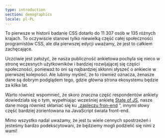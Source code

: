 ```yaml
---
type: introduction
section: demographics
locale: pl-PL
---
```


To pierwsze w historii badanie CSS dotarło do 11 307 osób w 135 różnych krajach. To oczywiście stanowi tylko niewielką część całej społeczności programistów CSS, ale dla pierwszej edycji uważamy, że jest to całkiem zachęcające.

Uczciwie jest założyć, że nasza publiczność ankietowa pochyla się nieco w stronę wczesnych użytkowników i bardziej rozwijającej się części społeczności, ponieważ to oni są najbardziej skłonni słyszeć o ankiecie w pierwszej kolejności. Ale lubimy myśleć, że to również oznacza, że ​​nasze dane są dobrym podglądem tego, gdzie główna strona ekosystemu będzie za kilka lat.

Warto również wspomnieć, że skoro znaczna część respondentów ankiety dowiedziała się o tym, wypełniając wcześniej ankietę [State of JS](https://stateofjs.com), nasze dane mogą również skłaniać się ku „[zapleczu fron-end](http://bradfrost.com/blog/link/how-to-think-like-a-front-end-developer-with-brad-frost/) ”, innymi słowy część bardziej zorientowana na JavaScript świata front-end.

Mimo wszystko nadal uważamy, że jest tu wiele cennych spostrzeżeń i jesteśmy bardzo podekscytowani, że będziemy mogli podzielić się nimi z wami!
